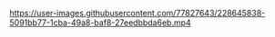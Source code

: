


https://user-images.githubusercontent.com/77827643/228645838-5091bb77-1cba-49a8-baf8-27eedbbda6eb.mp4

